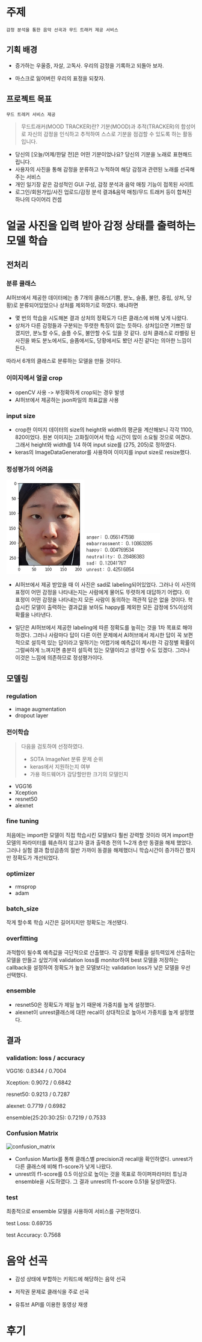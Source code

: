 # 주제

`감정 분석을 통한 음악 선곡과 무드 트래커 제공 서비스`

## 기획 배경

- 증가하는 우울증, 자살, 고독사. 우리의 감정을 기록하고 되돌아 보자.

- 마스크로 잃어버린 우리의 표정을 되찾자.

## 프로젝트 목표

`무드 트레커 서비스 제공`

> 무드트래커(MOOD TRACKER)란? 기분(MOOD)과 추적(TRACKER)의 합성어로 자신의 감정을 인식하고 추적하여 스스로 기분을 점검할 수 있도록 하는 활동입니다.

- 당신의 [오늘/어제/한달 전]은 어떤 기분이었나요? 당신의 기분을 노래로 표현해드립니다.
- 사용자의 사진을 통해 감정을 분류하고 누적하여 해당 감정과 관련된 노래를 선곡해주는 서비스
- 개인 일기장 같은 감성적인 GUI 구성, 감정 분석과 음악 매칭 기능이 접목된 사이트
- 로그인/회원가입/사진 업로드/감정 분석 결과&음악 매칭/무드 트래커 등이 합쳐진 하나의 다이어리 컨셉



# 얼굴 사진을 입력 받아 감정 상태를 출력하는 모델 학습

## 전처리

### 분류 클래스

AI허브에서 제공한 데이터에는 총 7개의 클래스(기쁨, 분노, 슬픔, 불안, 중립, 상처, 당황)로 분류되어있었으나 상처를 제외하기로 하였다. 왜냐하면

- 몇 번의 학습을 시도해본 결과 상처의 정확도가 다른 클래스에 비해 낮게 나왔다.
- 상처가 다른 감정들과 구분되는 뚜렷한 특징이 없는 듯하다. 상처입으면 기쁘진 않겠지만, 분노할 수도, 슬플 수도, 불안할 수도 있을 것 같다. 상처 클래스로 라벨링 된 사진을 봐도 분노에서도, 슬픔에서도, 당황에서도 봤던 사진 같다는 의아한 느낌이 든다.

따라서 6개의 클래스로 분류하는 모델을 만들 것이다.

### 이미지에서 얼굴 crop

- openCV 사용 -> 부정확하게 crop되는 경우 발생
- AI허브에서 제공하는 json파일의 좌표값을 사용

### input size

- crop한 이미지 데이터의 size의 height와 width의 평균을 계산해보니 각각 1100, 820이었다. 원본 이미지는 고화질이어서 학습 시간이 많이 소요될 것으로 여겼다. 그래서 height와 width를 1/4 하여 input size를 (275, 205)로 정하였다.
- keras의 ImageDataGenerator를 사용하여 이미지를 input size로 resize했다.

### 정성평가의 어려움

![sad_neu](https://github.com/seosztt/project_MOOD_TRACKER/blob/master/image/sad_neu.png?raw=true)![sad_neu](https://github.com/seosztt/project_MOOD_TRACKER/blob/master/image/sad_new_result.png?raw=true)

- AI허브에서 제공 받았을 때 이 사진은 sad로 labeling되어있었다. 그러나 이 사진의 표정이 어떤 감정을 나타내는지는 사람에게 물어도 뚜렷하게 대답하기 어렵다. 이 표정이 어떤 감정을 나타내는지 모든 사람이 동의하는 객관적 답은 없을 것이다. 학습시킨 모델이 출력하는 결과값을 보아도 happy를 제외한 모든 감정에 5%이상의 확률을 나타낸다.

- 일단은 AI허브에서 제공한 labeling에 따른 정확도를 높히는 것을 1차 목표로 해야하겠다. 그러나 사람마다 답이 다른 이런 문제에서 AI허브에서 제시한 답이 꼭 보편적으로 설득력 있는 답이라고 말하기는 어렵기에 예측값이 제시한 각 감정별 확률이 그럴싸하게 느껴지면 충분히 설득력 있는 모델이라고 생각할 수도 있겠다. 그러나 이것은 느낌에 의존하므로 정성평가이다.

## 모델링

### regulation

- image augmentation
- dropout layer

### 전이학습

> 다음을 검토하여 선정하였다.
>
> - SOTA ImageNet 분류 문제 순위
> - keras에서 지원하는지 여부
> - 가용 하드웨어가 감당할만한 크기의 모델인지

- VGG16
- Xception
- resnet50
- alexnet

### fine tuning

처음에는 import한 모델이 직접 학습시킨 모델보다 훨씬 강력할 것이라 여겨 import한 모델의 파라미터를 훼손하지 않고자 결과 출력층 전의 1~2개 층만 동결을 해제 했었다. 그러나 실험 결과 합성곱층의 절반 가까이 동결을 해제했더니 학습시간이 증가하긴 했지만 정확도가 개선되었다.

### optimizer

- rmsprop
- adam

### batch_size

작게 할수록 학습 시간은 길어지지만 정확도는 개선됐다.

### overfitting

과적합이 될수록 예측값을 극단적으로 산출했다. 각 감정별 확률을 설득력있게 산출하는 모델을 만들고 싶었기에 validation loss를 monitor하여 best 모델을 저장하는 callback을 설정하여 정확도가 높은 모델보다는 validation loss가 낮은 모델을 우선 선택했다.

### ensemble

- resnet50은 정확도가 제일 높기 때문에 가중치를 높게 설정했다.
- alexnet이 unrest클래스에 대한 recal이 상대적으로 높아서 가중치를 높게 설정했다.

## 결과

### validation: loss / accuracy 

VGG16: 0.8344 / 0.7004

Xception: 0.9072 / 0.6842

resnet50: 0.9213 / 0.7287

alexnet: 0.7719 / 0.6982

ensemble(25:20:30:25): 0.7219 / 0.7533

### Confusion Matrix

![confusion_matrix](C:\Users\USER\Final_Project\image\confusion_matrix.png)

- Confusion Martix를 통해 클래스별 precision과 recall을 확인하였다. unrest가 다른 클래스에 비해 f1-score가 낮게 나왔다.
- unrest의 f1-score를 0.5 이상으로 높이는 것을 목표로 하이퍼파라미터 튜닝과 ensemble을 시도하였다. 그 결과 unrest의 f1-score 0.51을 달성하였다.

### test

최종적으로 ensemble 모델을 사용하여 서비스를 구현하였다.

test Loss: 0.69735

test Accuracy: 0.7568



# 음악 선곡

- 감성 상태에 부합하는 키워드에 해당하는 음악 선곡

- 저작권 문제로 클래식을 주로 선곡

- 유튜브 API를 이용한 동영상 재생



# 후기

